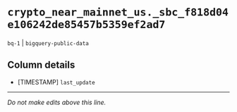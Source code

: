# `crypto_near_mainnet_us._sbc_f818d04e106242de85457b5359ef2ad7`
`bq-1` | `bigquery-public-data`

## Column details
* [TIMESTAMP] `last_update`

-------------------------------------------------------------------------------
*Do not make edits above this line.*
